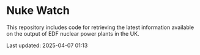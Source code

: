 # Nuke Watch

This repository includes code for retrieving the latest information available on the output of EDF nuclear power plants in the UK.

Last updated: 2025-04-07 01:13